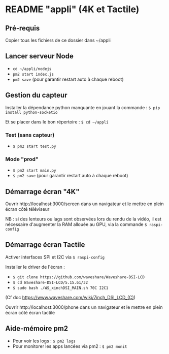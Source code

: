 # README "appli" (4K et Tactile)

## Pré-requis

Copier tous les fichiers de ce dossier dans ~/appli

## Lancer serveur Node

- `cd ~/appli/nodejs`
- `pm2 start index.js`
- `pm2 save` (pour garantir restart auto à chaque reboot)

## Gestion du capteur

Installer la dépendance python manquante en jouant la commande : `$ pip install python-socketio`

Et se placer dans le bon répertoire : `$ cd ~/appli`

### Test (sans capteur)

- `$ pm2 start test.py`

### Mode "prod"

- `$ pm2 start main.py`
- `$ pm2 save` (pour garantir restart auto à chaque reboot)

## Démarrage écran "4K"

Ouvrir http://localhost:3000/screen dans un navigateur et le mettre en plein écran côté téléviseur

NB : si des lenteurs ou lags sont observées lors du rendu de la vidéo, il est nécessaire d'augmenter la RAM allouée au GPU, via la commande `$ raspi-config`

## Démarrage écran Tactile

Activer interfaces SPI et I2C via `$ raspi-config`

Installer le driver de l'écran :

- `$ git clone https://github.com/waveshare/Waveshare-DSI-LCD`
- `$ cd Waveshare-DSI-LCD/5.15.61/32`
- `$ sudo bash ./WS_xinchDSI_MAIN.sh 70C I2C1`

(Cf doc https://www.waveshare.com/wiki/7inch_DSI_LCD_(C))

Ouvrir http://localhost:3000/phone dans un navigateur et le mettre en plein écran côté écran tactile

## Aide-mémoire pm2

- Pour voir les logs : `$ pm2 logs`
- Pour monitorer les apps lancées via pm2 : `$ pm2 monit`
